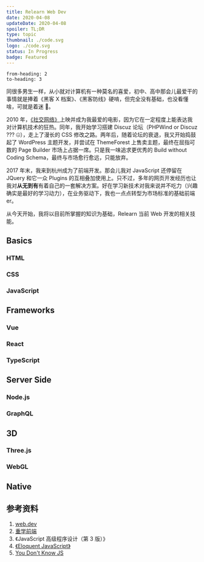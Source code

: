 ```yaml
---
title: Relearn Web Dev
date: 2020-04-08
updateDate: 2020-04-08
spoiler: TL;DR
type: topic
thumbnail: ./code.svg
logo: ./code.svg
status: In Progress
badge: Featured
---
```


```toc
from-heading: 2
to-heading: 3
```

同很多男生一样，从小就对计算机有一种莫名的喜爱，初中、高中那会儿最爱干的事情就是捧着《黑客 X 档案》、《黑客防线》硬啃，但完全没有基础，也没看懂啥，可就是着迷 🤣。

2010 年，[《社交网络》](https://www.rottentomatoes.com/m/the_social_network)上映并成为我最爱的电影，因为它在一定程度上能表达我对计算机技术的狂热。同年，我开始学习搭建 Discuz 论坛（PHPWind or Discuz ??? 🤐），走上了漫长的 CSS 修改之路。两年后，随着论坛的衰退，我又开始捣鼓起了 WordPress 主题开发，并尝试在 ThemeForest 上售卖主题，最终在屈指可数的 Page Builder 市场上占据一席。只是我一味追求更优秀的 Build without Coding Schema，最终与市场愈行愈远，只能放弃。

2017 年末，我来到杭州成为了前端开发。那会儿我对 JavaScript 还停留在 JQuery 和它一众 Plugins 的互相叠加使用上。只不过，多年的网页开发经历也让我对**从无到有**有着自己的一套解决方案。好在学习新技术对我来说并不吃力（兴趣确实是最好的学习动力），在业务驱动下，我也一点点转型为市场标准的基础前端 er。

从今天开始，我将以目前所掌握的知识为基础，Relearn 当前 Web 开发的相关技能。

## Basics

### HTML

### CSS

### JavaScript

## Frameworks

### Vue

### React

### TypeScript

## Server Side

### Node.js

### GraphQL

## 3D

### Three.js

### WebGL

## Native

## 参考资料

1. [web.dev](https://web.dev/)
2. [重学前端](https://time.geekbang.org/column/intro/100023201)
3. 《JavaScript 高级程序设计（第 3 版）》
3. [《Eloquent JavaScript》](https://eloquentjavascript.net/)
5. [You Don't Know JS](https://github.com/getify/You-Dont-Know-JS/blob/1st-ed/README.md)



